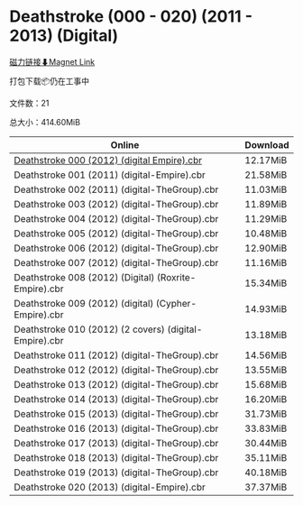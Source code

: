 # Deathstroke (000 - 020) (2011 - 2013) (Digital)

[磁力链接⬇Magnet Link](magnet:?xt=urn:btih:f2a1e1d812c35eeb9c253235e117f462a2ff0869&dn=Deathstroke%20%28000%20-%20020%29%20%282011%20-%202013%29%20%28Digital%29)

打包下载📦仍在工事中

文件数：21

总大小：414.60MiB

Online | Download
--- | ---
[Deathstroke 000 (2012) (digital Empire).cbr](https://github.com/alicewish/markdown/blob/master/comic/Deathstroke-000-2012-digital-Empire-cbr.md) | 12.17MiB
Deathstroke 001 (2011) (digital-Empire).cbr | 21.58MiB
Deathstroke 002 (2011) (digital-TheGroup).cbr | 11.03MiB
Deathstroke 003 (2012) (digital-TheGroup).cbr | 11.89MiB
Deathstroke 004 (2012) (digital-TheGroup).cbr | 11.29MiB
Deathstroke 005 (2012) (digital-TheGroup).cbr | 10.48MiB
Deathstroke 006 (2012) (digital-TheGroup).cbr | 12.90MiB
Deathstroke 007 (2012) (digital-TheGroup).cbr | 11.16MiB
Deathstroke 008 (2012) (Digital) (Roxrite-Empire).cbr | 15.34MiB
Deathstroke 009 (2012) (digital) (Cypher-Empire).cbr | 14.93MiB
Deathstroke 010 (2012) (2 covers) (digital-Empire).cbr | 13.18MiB
Deathstroke 011 (2012) (digital-TheGroup).cbr | 14.56MiB
Deathstroke 012 (2012) (digital-TheGroup).cbr | 13.55MiB
Deathstroke 013 (2012) (digital-TheGroup).cbr | 15.68MiB
Deathstroke 014 (2013) (digital-TheGroup).cbr | 16.20MiB
Deathstroke 015 (2013) (digital-TheGroup).cbr | 31.73MiB
Deathstroke 016 (2013) (digital-TheGroup).cbr | 33.83MiB
Deathstroke 017 (2013) (digital-TheGroup).cbr | 30.44MiB
Deathstroke 018 (2013) (digital-TheGroup).cbr | 35.11MiB
Deathstroke 019 (2013) (digital-TheGroup).cbr | 40.18MiB
Deathstroke 020 (2013) (digital-Empire).cbr | 37.37MiB
